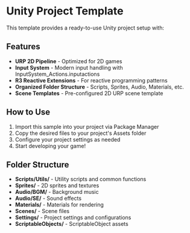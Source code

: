 # Unity Project Template

This template provides a ready-to-use Unity project setup with:

## Features
- **URP 2D Pipeline** - Optimized for 2D games
- **Input System** - Modern input handling with InputSystem_Actions.inputactions
- **R3 Reactive Extensions** - For reactive programming patterns
- **Organized Folder Structure** - Scripts, Sprites, Audio, Materials, etc.
- **Scene Templates** - Pre-configured 2D URP scene template

## How to Use
1. Import this sample into your project via Package Manager
2. Copy the desired files to your project's Assets folder
3. Configure your project settings as needed
4. Start developing your game!

## Folder Structure
- **Scripts/Utils/** - Utility scripts and common functions
- **Sprites/** - 2D sprites and textures
- **Audio/BGM/** - Background music
- **Audio/SE/** - Sound effects  
- **Materials/** - Materials for rendering
- **Scenes/** - Scene files
- **Settings/** - Project settings and configurations
- **ScriptableObjects/** - ScriptableObject assets